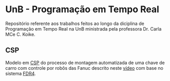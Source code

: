 # UnB - Programação em Tempo Real

Repositório referente aos trabalhos feitos ao longo da diciplina de Programação em Tempo Real na UnB ministrada pela professora Dr. Carla MCe C. Koike.

## CSP
Modelo em [CSP](https://en.wikipedia.org/wiki/Communicating_sequential_processes) do processo de montagem automatizada de uma chave de carro com controle por robôs das Fanuc descrito neste [vídeo](https://www.youtube.com/watch?v=GqrSYDNVXw8&feature=youtu.be) com base no sistema [FDR4](https://www.cs.ox.ac.uk/projects/fdr/).
 
 
